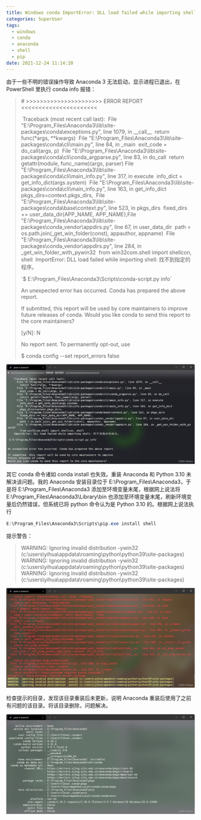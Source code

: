 ```yaml
---
title: Windows conda ImportError: DLL load failed while importing shell
categories: SuperUser
tags:
  - windows
  - conda
  - anaconda
  - shell
  - pip
date: 2021-12-24 11:14:20
---
```


由于一些不明的错误操作导致 Anaconda 3 无法启动，显示进程已退出，在 PowerShell 里执行 conda info 报错：

> \# >>>>>>>>>>>>>>>>>>>>>> ERROR REPORT <<<<<<<<<<<<<<<<<<<<<<
>
> ​    Traceback (most recent call last):
> ​      File "E:\Program_Files\Anaconda3\lib\site-packages\conda\exceptions.py", line 1079, in \_\_call\_\_
> ​        return func(*args, **kwargs)
> ​      File "E:\Program_Files\Anaconda3\lib\site-packages\conda\cli\main.py", line 84, in \_main
> ​        exit_code = do_call(args, p)
> ​      File "E:\Program_Files\Anaconda3\lib\site-packages\conda\cli\conda_argparse.py", line 83, in do_call
> ​        return getattr(module, func_name)(args, parser)
> ​      File "E:\Program_Files\Anaconda3\lib\site-packages\conda\cli\main_info.py", line 317, in execute
> ​        info_dict = get_info_dict(args.system)
> ​      File "E:\Program_Files\Anaconda3\lib\site-packages\conda\cli\main_info.py", line 163, in get_info_dict
> ​        pkgs_dirs=context.pkgs_dirs,
> ​      File "E:\Program_Files\Anaconda3\lib\site-packages\conda\base\context.py", line 523, in pkgs_dirs
> ​        fixed_dirs += user_data_dir(APP_NAME, APP_NAME),
> ​      File "E:\Program_Files\Anaconda3\lib\site-packages\conda\_vendor\appdirs.py", line 67, in user_data_dir
> ​        path = os.path.join(_get_win_folder(const), appauthor, appname)
> ​     File "E:\Program_Files\Anaconda3\lib\site-packages\conda\_vendor\appdirs.py", line 284, in _get_win_folder_with_pywin32
> ​        from win32com.shell import shellcon, shell
> ​     ImportError: DLL load failed while importing shell: 找不到指定的程序。
>
> \`$ E:\Program_Files\Anaconda3\Scripts\conda-script.py info`
>
> An unexpected error has occurred. Conda has prepared the above report.
>
> If submitted, this report will be used by core maintainers to improve
> future releases of conda.
> Would you like conda to send this report to the core maintainers?
>
> \[y/N]: N
>
> No report sent. To permanently opt-out, use
>
>   $ conda config --set report_errors false

![img](2021-12/bb1dace8b95e41a38b2b3d1fb663d587.png)

其它 conda 命令诸如 conda install 也失效。重装 Anaconda 和 Python 3.10 未解决该问题。我的 Anaconda 安装目录位于 E:\Program_Files\Anaconda3，于是将 E:\Program_Files\Anaconda3 添加至环境变量末尾，根据网上说法将 E:\Program_Files\Anaconda3\Library\bin 也添加至环境变量末尾，刷新环境变量后仍然错误，但系统已将 python 命令认为是 Python 3.10 的。根据网上说法执行

```powershell
E:\Program_Files\Anaconda3\Scripts\pip.exe install shell
```

提示警告：

> WARNING: Ignoring invalid distribution -ywin32 (c:\users\yihua\appdata\roaming\python\python39\site-packages)
> WARNING: Ignoring invalid distribution -ywin32 (c:\users\yihua\appdata\roaming\python\python39\site-packages)
> WARNING: Ignoring invalid distribution -ywin32 (c:\users\yihua\appdata\roaming\python\python39\site-packages)

![img](2021-12/bddaf006305644df94331c99f92149f5.png)

检查提示的目录，发现该目录重装后未更新，说明 Anaconda 重装后使用了之前有问题的该目录。将该目录删除，问题解决。 

![img](2021-12/e2f7490c97d44a19a5b4925cd1990a13.png)
